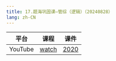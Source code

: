```yaml
---
title: 17.题海巩固课—管综（逻辑）（20240828）
lang: zh-CN
---
```



| 平台       | 课程        | 课件                                                                                   |
|----------|-----------|----------------------------------------------------------------------------------------|
| YouTube  | [watch](https://www.youtube.com/watch?v=FNqgxVyqEfk&list=PLm0MFkgiW1Jifh_vbdTALFpNGQ5V1hoDO&index=17) | [2020](../../public/logic/%E9%80%BB%E8%BE%91-%E6%AD%A3%E5%BC%8F%E8%AF%BE/pdf/2020.pdf) |





